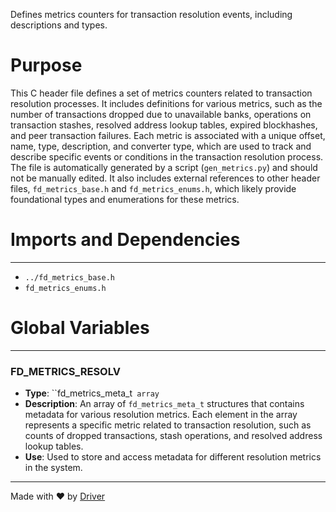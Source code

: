 <!--------------------------------------------------------------------------------->
<!-- IMPORTANT: This file is auto-generated by Driver (https://driver.ai). -------->
<!-- Manual edits may be overwritten on future commits. --------------------------->
<!--------------------------------------------------------------------------------->

Defines metrics counters for transaction resolution events, including descriptions and types.

# Purpose
This C header file defines a set of metrics counters related to transaction resolution processes. It includes definitions for various metrics, such as the number of transactions dropped due to unavailable banks, operations on transaction stashes, resolved address lookup tables, expired blockhashes, and peer transaction failures. Each metric is associated with a unique offset, name, type, description, and converter type, which are used to track and describe specific events or conditions in the transaction resolution process. The file is automatically generated by a script (`gen_metrics.py`) and should not be manually edited. It also includes external references to other header files, `fd_metrics_base.h` and `fd_metrics_enums.h`, which likely provide foundational types and enumerations for these metrics.
# Imports and Dependencies

---
- `../fd_metrics_base.h`
- `fd_metrics_enums.h`


# Global Variables

---
### FD\_METRICS\_RESOLV
- **Type**: ``fd_metrics_meta_t` array`
- **Description**: An array of `fd_metrics_meta_t` structures that contains metadata for various resolution metrics. Each element in the array represents a specific metric related to transaction resolution, such as counts of dropped transactions, stash operations, and resolved address lookup tables.
- **Use**: Used to store and access metadata for different resolution metrics in the system.



---
Made with ❤️ by [Driver](https://www.driver.ai/)